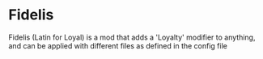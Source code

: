 # Fidelis
Fidelis (Latin for Loyal) is a mod that adds a 'Loyalty' modifier to anything, and can be applied with different files as defined in the config file
